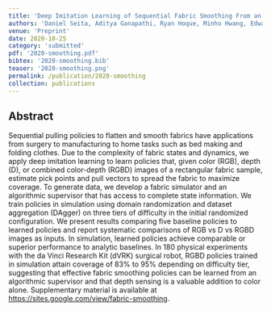 ```yaml
---
title: 'Deep Imitation Learning of Sequential Fabric Smoothing From an Algorithmic Supervisor'
authors: 'Daniel Seita, Aditya Ganapathi, Ryan Hoque, Minho Hwang, Edward Cen, Ajay Kumar Tanwani, Ashwin Balakrishna, Brijen Thananjeyan, Jeffrey Ichnowski, Nawid Jamali, Katsu Yamane, Soshi Iba, John F. Canny, Ken Goldberg'
venue: 'Preprint'
date: 2020-10-25
category: 'submitted'
pdf: '2020-smoothing.pdf'
bibtex: '2020-smoothing.bib'
teaser: '2020-smoothing.png'
permalink: /publication/2020-smoothing
collection: publications
---
```


Abstract
-------
Sequential pulling policies to flatten and smooth fabrics have applications from surgery to manufacturing to home tasks such as bed making and folding clothes. Due to the complexity of fabric states and dynamics, we apply deep imitation learning to learn policies that, given color (RGB), depth (D), or combined color-depth (RGBD) images of a rectangular fabric sample, estimate pick points and pull vectors to spread the fabric to maximize coverage. To generate data, we develop a fabric simulator and an algorithmic supervisor that has access to complete state information. We train policies in simulation using domain randomization and dataset aggregation (DAgger) on three tiers of difficulty in the initial randomized configuration. We present results comparing five baseline policies to learned policies and report systematic comparisons of RGB vs D vs RGBD images as inputs. In simulation, learned policies achieve comparable or superior performance to analytic baselines. In 180 physical experiments with the da Vinci Research Kit (dVRK) surgical robot, RGBD policies trained in simulation attain coverage of 83% to 95% depending on difficulty tier, suggesting that effective fabric smoothing policies can be learned from an algorithmic supervisor and that depth sensing is a valuable addition to color alone. Supplementary material is available at https://sites.google.com/view/fabric-smoothing.

